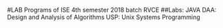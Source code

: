 #LAB Programs of ISE 4th semester 2018 batch RVCE
##Labs: JAVA
        DAA: Design and Analysis of Algorithms
        USP: Unix Systems Programming
